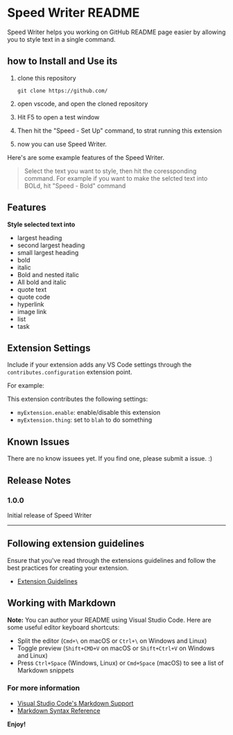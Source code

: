 # Speed Writer README

Speed Writer helps you working on GitHub README page easier by allowing you to style text in a single command. 
## how to Install and Use its

1. clone this repository
    ```
    git clone https://github.com/
    ```

2. open vscode, and open the cloned repository

3. Hit F5 to open a test window

4. Then hit the "Speed -  Set Up" command, to strat running this extension

5. now you can use Speed Writer.

Here's are some example features of the Speed Writer.
> Select the text you want to style, then hit the coressponding command. For example if you want to make the selcted text into BOLd, hit "Speed - Bold" command
## Features

**Style selected text into**

- largest heading
- second largest heading
- small largest heading
- bold
- italic
- Bold and nested italic
- All bold and italic
- quote text
- quote code
- hyperlink
- image link
- list
- task
## Extension Settings

Include if your extension adds any VS Code settings through the `contributes.configuration` extension point.

For example:

This extension contributes the following settings:

* `myExtension.enable`: enable/disable this extension
* `myExtension.thing`: set to `blah` to do something

## Known Issues

There are no know issuees yet. If you find one, please submit a issue. :)
## Release Notes
### 1.0.0

Initial release of Speed Writer

-----------------------------------------------------------------------------------------------------------
## Following extension guidelines

Ensure that you've read through the extensions guidelines and follow the best practices for creating your extension.

* [Extension Guidelines](https://code.visualstudio.com/api/references/extension-guidelines)

## Working with Markdown

**Note:** You can author your README using Visual Studio Code.  Here are some useful editor keyboard shortcuts:

* Split the editor (`Cmd+\` on macOS or `Ctrl+\` on Windows and Linux)
* Toggle preview (`Shift+CMD+V` on macOS or `Shift+Ctrl+V` on Windows and Linux)
* Press `Ctrl+Space` (Windows, Linux) or `Cmd+Space` (macOS) to see a list of Markdown snippets

### For more information

* [Visual Studio Code's Markdown Support](http://code.visualstudio.com/docs/languages/markdown)
* [Markdown Syntax Reference](https://help.github.com/articles/markdown-basics/)

**Enjoy!**

